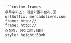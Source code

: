 
```쿠스통-프라메스
```custom-frames
우루수피스: 메르카돌리브리.콩
urlSuffix: mercadolivre.com
frame: http://
frame: http://
스칠리: 에이그트:50브
style: height:50vh
```
```
